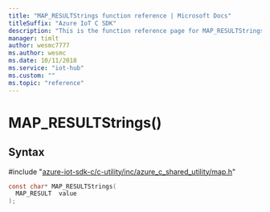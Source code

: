 ```yaml
---                             
title: "MAP_RESULTStrings function reference | Microsoft Docs" 
titleSuffix: "Azure IoT C SDK"            
description: "This is the function reference page for MAP_RESULTStrings() in the Azure IoT C SDK. This SDK is used with Azure IoT Hub and Azure IoT Hub Device Provisioning Service"            
manager: timlt                 
author: wesmc7777              
ms.author: wesmc               
ms.date: 10/11/2018                    
ms.service: "iot-hub"             
ms.custom: ""                
ms.topic: "reference"        
---                            
```


# MAP_RESULTStrings()

## Syntax

\#include "[azure-iot-sdk-c/c-utility/inc/azure_c_shared_utility/map.h](../map-h.md)"  
```C
const char* MAP_RESULTStrings(
  MAP_RESULT  value
);
```

